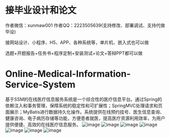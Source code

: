 # 接毕业设计和论文
作者微信：xunmaw001  作者QQ：2223505639(支持修改、部署调试、支持代做毕设)

接网站设计、小程序、H5、APP、各种系统等，单片机、嵌入式也可以做

选题+开题报告+任务书+程序定制+安装测试+论文+答辩PPT都可以做
# Online-Medical-Information-Service-System
基于SSM的在线医疗信息服务系统是一个综合性的医疗信息平台。通过Spring的依赖注入和事务管理，保障系统的稳定性和可扩展性；SpringMVC处理请求和页面展示；MyBatis进行数据持久化操作。系统提供在线预约挂号、医生信息查询、健康咨询、电子病历存储等功能，方便患者就医，提高医疗资源利用效率，为用户提供便捷、高效的在线医疗信息服务。
![image](https://github.com/user-attachments/assets/1d086721-e250-4ff6-a5db-d6350bf7e723)
![image](https://github.com/user-attachments/assets/230b2e85-140a-483e-b120-9836cc57df3c)
![image](https://github.com/user-attachments/assets/137c223f-a792-46cc-904f-a45f042f0eba)
![image](https://github.com/user-attachments/assets/2dabd018-ece2-4ea7-90a2-b1f58b1b9a94)
![image](https://github.com/user-attachments/assets/a3f613c8-ce02-4b9c-8c40-4b2c5b8ad9b0)
![image](https://github.com/user-attachments/assets/fa41e169-85dd-4bf3-9929-78c4d6eaa141)
![image](https://github.com/user-attachments/assets/c2eac814-db83-4a1c-9c26-ef0351b36b10)
